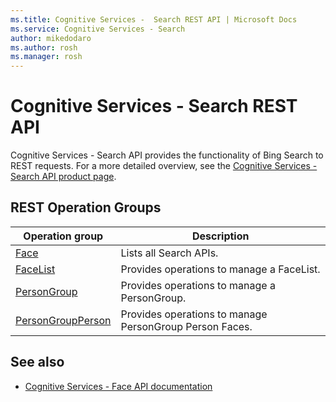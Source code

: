 ```yaml
---
ms.title: Cognitive Services -  Search REST API | Microsoft Docs
ms.service: Cognitive Services - Search
author: mikedodaro
ms.author: rosh
ms.manager: rosh
---
```


# Cognitive Services - Search REST API

Cognitive Services - Search API provides the functionality of Bing Search to REST requests. For a more detailed overview, see the [Cognitive Services - Search API product page](https://azure.microsoft.com/en-us/services/cognitive-services/directory/search/).

## REST Operation Groups

| Operation group | Description                                                        |
|-----------------|--------------------------------------------------------------------|
| [Face](~/docs-ref-autogen/face/Face.yml)  | Lists all Search APIs. |
| [FaceList](~/docs-ref-autogen/face/FaceList.yml) | Provides operations to manage a FaceList. |
| [PersonGroup](~/docs-ref-autogen/face/PersonGroup.yml)| Provides operations to manage a PersonGroup. |
| [PersonGroupPerson](~/docs-ref-autogen/face/PersonGroupPerson.yml)| Provides operations to manage PersonGroup Person Faces. |

## See also

- [Cognitive Services - Face API documentation](https://azure.microsoft.com/en-us/services/cognitive-services/bing-web-search-api/)